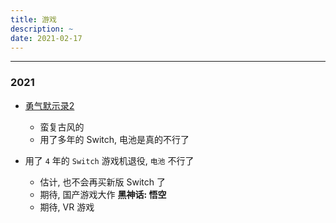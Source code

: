 ```yaml
---
title: 游戏
description: ~
date: 2021-02-17
---
```


------------------

### 2021

* [勇气默示录2](https://baike.baidu.com/item/勇气默示录2)
  - 蛮复古风的
  - 用了多年的 Switch, 电池是真的不行了

* 用了 `4` 年的 `Switch` 游戏机退役, `电池` 不行了
  - 估计, 也不会再买新版 Switch 了
  - 期待, 国产游戏大作 **黑神话: 悟空**
  - 期待, VR 游戏
